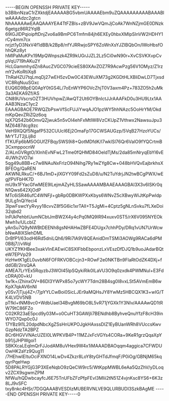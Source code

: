  -----BEGIN OPENSSH PRIVATE KEY-----
b3BlbnNzaC1rZXktdjEAAAAABG5vbmUAAAAEbm9uZQAAAAAAAAABAAABlwAAAAdzc2gtcn
NhAAAAAwEAAQAAAYEA4TtFZBls+zBV9JwVQmJjCoAk7WnNZjmGE0DNzk6getgz86R2YqlB
69lGJlDPqioipftDnjZvo6a9BmPC6Tmfm84jh6EXEy0hbxXMIpSlnVW2HDHY1rCy4mm7cx
nrjzt1yD3NxV4f1dBB/k2Bp8/nfYJRRwjoSPY6ZoWnXsYJZIBQbOn/lWoHbsfOhhQKz8yt
hMlPaMuKPx19MpQWnpszk4ZR9kUGrJJZL2Lz5Ci0wN90r+XvCSVKXvpCvpVqU719hAKu2Y
HcLGammhydZn8AucZVGC079cieES80XAvZOZ7R9AcwPzg56V1OMyz/Z1rzmY2vKoRtiXq8
ThRaHZU7tqLmqDj27wEH5zvDw0C43EWuXM73g2KGDtHLXBliDwLD7TjxsdVC8RqNuuSGxc
EUQ6D9BpEQ0ApY0tGS4L/7oEnWYP6OVcZhjT0V3axm4Pz+783ZO5h2uMk3a3AEKA9Zf/AS
CN89UVscrsOZT3HUVhpwZ/AwQT2Ut6OYBnIctJJrAAAFkD0u3HU9Ltx1AAAAB3NzaC1yc2
EAAAGBAOE7RWQZbPswVfScFUJiYwqAJO1pzWY5hhNAzc5OoHrYM/OkdmKpQevZRiZQz6oq
IqX7Q542b6OmvQZjwuk5n5vOI4ehFxMtIW8VzCKUpZ1Vthwx2NawsuJpu3MZ6487dcg9zc
VeH9XQQf5NgafP532CUUcI6Ej2OmaFp17GCWSAUGzp/5VqB27HzoYUCs/MrYTJT2jLij8d
fTKUFp6bM5OGUfZFBqySWS9i8+QotMDfdK/l7wklSl76Qr6ValO9fYQCrtmB3CxmppocnW
Z/ALnGVRgtO/XInhEvNFwL2Tme0fQHMD84OeldTjMs/2da85mNryqEbYl6vE4UWh2VO7ai
5qg49u8BB+c7w8NAuNxFrlzO94Nihg7Ry1wZYg8Cw+048bHVQvEajbrkhsXBFEOg/QaREN
AKWNLRkuC/+6BJ1mD+jlXGYY09Fd2sZuD8/u/N2TuYdrjJN2twBCgPWX/wEgjfPVFbHK7D
mU9x1FYacGfwMEE9lLejmAZyHLSSawAAAAMBAAEAAAGBAI3X3v6ISKr0qN1Qws642XjOdP
MTc6iSR46ufC4WNFjI+gbRp0DBKWPXxKbys6WNvZ5cXBwyWiJtKpPwldp9ULg1nQiYeci4
3lpwFswcYyRvyy18cvvZ8f5G6ic1xrTAlI+T5JgMi+4Cptz5gNLnSvku7fLXeDoi32qbd2
lnPJkPehbtUumNCbtJmBW2X4y4cPq0MQ9lR94xuxv0ST5/rX6V095NYEOkMwh1v/ULcbIZ
yAnSu7Q9yNWBtDEENh8gsNHAHwZBFE4DUgx7chhPDy/DRq1vUN7UrWcwbNwA8lXSlehDML
DrBfP1/63odH6Rd5dniLQh6/9Ri7lA9V8QEAnidDmTSMi3AOWg9RACa6dPM0B8j7//vWql
UKYZ1fKHBee3xakVInEAEwiC8SXIFbbEbponzLxVEszDfDJQ1b9uoJAdarBQteW7EPVp29
HzHwtK1gEL0uvbN6FOFRKVOBCcjn3+ROwF2e0NKTBn9FlaRtOdZK4DXj+fddGB/2irsQAA
AMEA7LrYEx5RqyzbJ3WOl45lpSQykiRik0lLaVU3O9q0zxdk4PWMNul+E3FdcDRAj00+kU
1w1k+/ZhinxOV+86DI3YWPx85o7ycWY7Tdm28B4sg0I8vxLSt5AVmEmB6wKpX7qkAV6nNI
y0Sv7jTjuj4Z+/7jpYYLCwBoi0SicLJEr9aMQHsJY8YwMz5HBCQX1K3+wIG/TK4LVDV5NB
pTfkI+tNM8vc0+WdbUael34BvgM69bO8L5vR71jYGXk1Y3NIv/AAAAwQD1tRW79tC86FZo
C02KR23aE5pcd9y03M+o0CuHT3GAWjli7BENdhb8ByhveQnuYfzF8cH39inWYO7Qxp0c0J
17YBz9l1L20dpdNbcXgZSsHnUKPOJgkHAxssDIZ1EyBUanWRh8VUccsKwvGzpNdzTA2BPZ
8Cr6HGVVNAcUZEl0LWPKVB4P+11MZJxFcVGYs4CORa+9KeR1grzQqaXpYb91/jJHPWgoi1
SBKXcaLEqlmQrFJJodAM8uVHex9W4x1iMAAADBAOqqm4aggica7CFWDUOwHK2aYz9Qug11
/7HEhwIEItuOciFXNO14LwDv4Zkzr8LoY8tyGHTdJfmqF/P0iOg/GBNjM65kqqyrPqeHwp
5D8PALRYGjG3P3XEeNqbO9zQeCW9rc5/WtKppMWBL6eAa5QzZhV/yDLoqv2ZCX9sgwmZPM
NfWu/hQDwbcayfcJ6E75TnUFbZFzPfpFEvl3MIii2tN51Z4vjnKsc8YS6+6K3z8LJ9vSFC
txy8nkc4HSr/7DGQAAABVESDIzMUBERVNLVE9QLURBUDI3SzkBAgME
-----END OPENSSH PRIVATE KEY-----0
